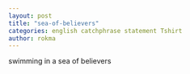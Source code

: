 ```yaml
---
layout: post
title: "sea-of-believers"
categories: english catchphrase statement Tshirt
author: rokma
---
```

swimming in a sea of believers
